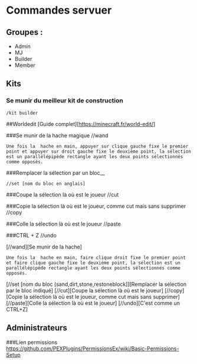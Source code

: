 # Commandes servuer
## Groupes : 
- Admin
- MJ
- Builder
- Member

## Kits
### Se munir du meilleur kit de construction
    /kit builder

##Worldedit
[Guide complet][https://minecraft.fr/world-edit/]

###Se munir de la hache magique
    //wand

    Une fois la  hache en main, appuyer sur clique gauche fixe le premier point et appuyer sur droit gauche fixe le deuxième point, la sélection est un parallélépipède rectangle ayant les deux points sélectionnés comme opposés.

###Remplacer la sélection par un bloc__

    //set [nom du bloc en anglais]

###Coupe la sélection là où est le joueur
    //cut

###Copie la sélection là où est le joueur, comme cut mais sans supprimer
    //copy

###Colle la sélection là où est le joueur
    //paste

###CTRL + Z
    //undo


[//wand][Se munir de la hache]

    Une fois la  hache en main, faire clique droit fixe le premier point et faire clique gauche fixe le deuxième point, la sélection est un parallélépipède rectangle ayant les deux points sélectionnés comme opposés.
[//set [nom du bloc (sand,dirt,stone,restoneblock]][Remplacer la sélection par le bloc indiqué]
[//cut][Coupe la sélection là où est le joueur]
[//copy][Copie la sélection là où est le joueur, comme cut mais sans supprimer]
[//paste][Colle la sélection là où est le joueur]
[//undo][C'est comme un CTRL+Z]

## Administrateurs
###Lien permissions
https://github.com/PEXPlugins/PermissionsEx/wiki/Basic-Permissions-Setup
